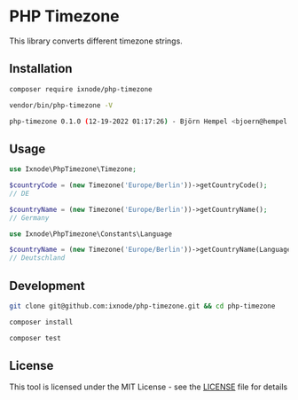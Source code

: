 # PHP Timezone

This library converts different timezone strings.

## Installation

```bash
composer require ixnode/php-timezone
```

```bash
vendor/bin/php-timezone -V
```

```bash
php-timezone 0.1.0 (12-19-2022 01:17:26) - Björn Hempel <bjoern@hempel.li>
```

## Usage

```php
use Ixnode\PhpTimezone\Timezone;
```

```php
$countryCode = (new Timezone('Europe/Berlin'))->getCountryCode();
// DE
```

```php
$countryName = (new Timezone('Europe/Berlin'))->getCountryName();
// Germany
```

```php
use Ixnode\PhpTimezone\Constants\Language

$countryName = (new Timezone('Europe/Berlin'))->getCountryName(Language::DE_DE);
// Deutschland
```

## Development

```bash
git clone git@github.com:ixnode/php-timezone.git && cd php-timezone
```

```bash
composer install
```

```bash
composer test
```

## License

This tool is licensed under the MIT License - see the [LICENSE](/LICENSE) file for details
